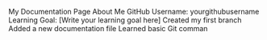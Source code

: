 
My Documentation Page
About Me
GitHub Username: yourgithubusername
Learning Goal: [Write your learning goal here]
 Created my first branch
 Added a new documentation file
 Learned basic Git comman
